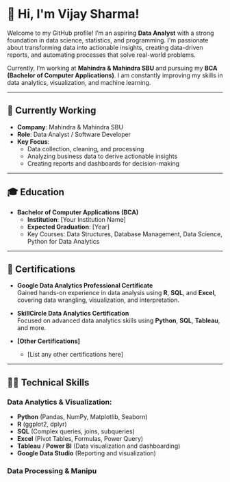 # 👋 Hi, I'm Vijay Sharma!

Welcome to my GitHub profile! I’m an aspiring **Data Analyst** with a strong foundation in data science, statistics, and programming. I'm passionate about transforming data into actionable insights, creating data-driven reports, and automating processes that solve real-world problems.

Currently, I’m working at **Mahindra & Mahindra SBU** and pursuing my **BCA (Bachelor of Computer Applications)**. I am constantly improving my skills in data analytics, visualization, and machine learning.

---

## 🚀 Currently Working

- **Company**: Mahindra & Mahindra SBU
- **Role**: Data Analyst / Software Developer
- **Key Focus**:
  - Data collection, cleaning, and processing
  - Analyzing business data to derive actionable insights
  - Creating reports and dashboards for decision-making

---

## 🎓 Education

- **Bachelor of Computer Applications (BCA)**  
  - **Institution**: [Your Institution Name]
  - **Expected Graduation**: [Year]
  - Key Courses: Data Structures, Database Management, Data Science, Python for Data Analytics

---

## 📜 Certifications

- **Google Data Analytics Professional Certificate**  
  Gained hands-on experience in data analysis using **R**, **SQL**, and **Excel**, covering data wrangling, visualization, and interpretation.
  
- **SkillCircle Data Analytics Certification**  
  Focused on advanced data analytics skills using **Python**, **SQL**, **Tableau**, and more.
  
- **[Other Certifications]**  
  - [List any other certifications here]

---

## 🧑‍💻 Technical Skills

### Data Analytics & Visualization:
- **Python** (Pandas, NumPy, Matplotlib, Seaborn)
- **R** (ggplot2, dplyr)
- **SQL** (Complex queries, joins, subqueries)
- **Excel** (Pivot Tables, Formulas, Power Query)
- **Tableau** / **Power BI** (Data visualization and dashboarding)
- **Google Data Studio** (Reporting and visualization)

### Data Processing & Manipu
